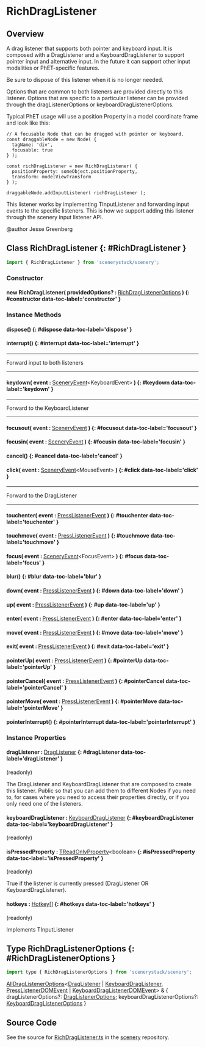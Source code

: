 # RichDragListener

## Overview

A drag listener that supports both pointer and keyboard input. It is composed with a DragListener and a
KeyboardDragListener to support pointer input and alternative input. In the future it can support other
input modalities or PhET-specific features.

Be sure to dispose of this listener when it is no longer needed.

Options that are common to both listeners are provided directly to this listener. Options that are specific to
a particular listener can be provided through the dragListenerOptions or keyboardDragListenerOptions.

Typical PhET usage will use a position Property in a model coordinate frame and look like this:

    // A focusable Node that can be dragged with pointer or keyboard.
    const draggableNode = new Node( {
      tagName: 'div',
      focusable: true
    } );

    const richDragListener = new RichDragListener( {
      positionProperty: someObject.positionProperty,
      transform: modelViewTransform
    } );

    draggableNode.addInputListener( richDragListener );

This listener works by implementing TInputListener and forwarding input events to the specific listeners. This is
how we support adding this listener through the scenery input listener API.

@author Jesse Greenberg

## Class RichDragListener {: #RichDragListener }


```js
import { RichDragListener } from 'scenerystack/scenery';
```
### Constructor

#### new RichDragListener( providedOptions? : <span style="font-weight: 400;">[RichDragListenerOptions](../scenery/RichDragListener.md#RichDragListenerOptions)</span> ) {: #constructor data-toc-label='constructor' }

### Instance Methods

#### dispose() {: #dispose data-toc-label='dispose' }

#### interrupt() {: #interrupt data-toc-label='interrupt' }

********************************************************************
Forward input to both listeners
********************************************************************

#### keydown( event : <span style="font-weight: 400;">[SceneryEvent](../scenery/SceneryEvent.md)&lt;KeyboardEvent&gt;</span> ) {: #keydown data-toc-label='keydown' }

********************************************************************
Forward to the KeyboardListener
********************************************************************

#### focusout( event : <span style="font-weight: 400;">[SceneryEvent](../scenery/SceneryEvent.md)</span> ) {: #focusout data-toc-label='focusout' }

#### focusin( event : <span style="font-weight: 400;">[SceneryEvent](../scenery/SceneryEvent.md)</span> ) {: #focusin data-toc-label='focusin' }

#### cancel() {: #cancel data-toc-label='cancel' }

#### click( event : <span style="font-weight: 400;">[SceneryEvent](../scenery/SceneryEvent.md)&lt;MouseEvent&gt;</span> ) {: #click data-toc-label='click' }

********************************************************************
Forward to the DragListener
********************************************************************

#### touchenter( event : <span style="font-weight: 400;">[PressListenerEvent](../scenery/PressListener.md#PressListenerEvent)</span> ) {: #touchenter data-toc-label='touchenter' }

#### touchmove( event : <span style="font-weight: 400;">[PressListenerEvent](../scenery/PressListener.md#PressListenerEvent)</span> ) {: #touchmove data-toc-label='touchmove' }

#### focus( event : <span style="font-weight: 400;">[SceneryEvent](../scenery/SceneryEvent.md)&lt;FocusEvent&gt;</span> ) {: #focus data-toc-label='focus' }

#### blur() {: #blur data-toc-label='blur' }

#### down( event : <span style="font-weight: 400;">[PressListenerEvent](../scenery/PressListener.md#PressListenerEvent)</span> ) {: #down data-toc-label='down' }

#### up( event : <span style="font-weight: 400;">[PressListenerEvent](../scenery/PressListener.md#PressListenerEvent)</span> ) {: #up data-toc-label='up' }

#### enter( event : <span style="font-weight: 400;">[PressListenerEvent](../scenery/PressListener.md#PressListenerEvent)</span> ) {: #enter data-toc-label='enter' }

#### move( event : <span style="font-weight: 400;">[PressListenerEvent](../scenery/PressListener.md#PressListenerEvent)</span> ) {: #move data-toc-label='move' }

#### exit( event : <span style="font-weight: 400;">[PressListenerEvent](../scenery/PressListener.md#PressListenerEvent)</span> ) {: #exit data-toc-label='exit' }

#### pointerUp( event : <span style="font-weight: 400;">[PressListenerEvent](../scenery/PressListener.md#PressListenerEvent)</span> ) {: #pointerUp data-toc-label='pointerUp' }

#### pointerCancel( event : <span style="font-weight: 400;">[PressListenerEvent](../scenery/PressListener.md#PressListenerEvent)</span> ) {: #pointerCancel data-toc-label='pointerCancel' }

#### pointerMove( event : <span style="font-weight: 400;">[PressListenerEvent](../scenery/PressListener.md#PressListenerEvent)</span> ) {: #pointerMove data-toc-label='pointerMove' }

#### pointerInterrupt() {: #pointerInterrupt data-toc-label='pointerInterrupt' }

### Instance Properties

#### dragListener : <span style="font-weight: 400;">[DragListener](../scenery/DragListener.md)</span> {: #dragListener data-toc-label='dragListener' }

(readonly)

The DragListener and KeyboardDragListener that are composed to create this listener. Public so that you can
add them to different Nodes if you need to, for cases where you need to access their properties directly,
or if you only need one of the listeners.

#### keyboardDragListener : <span style="font-weight: 400;">[KeyboardDragListener](../scenery/KeyboardDragListener.md)</span> {: #keyboardDragListener data-toc-label='keyboardDragListener' }

(readonly)

#### isPressedProperty : <span style="font-weight: 400;">[TReadOnlyProperty](../axon/TReadOnlyProperty.md)&lt;<span style="color: hsla(calc(var(--md-hue) + 180deg),80%,40%,1);">boolean</span>&gt;</span> {: #isPressedProperty data-toc-label='isPressedProperty' }

(readonly)

True if the listener is currently pressed (DragListener OR KeyboardDragListener).

#### hotkeys : <span style="font-weight: 400;">[Hotkey](../scenery/Hotkey.md)[]</span> {: #hotkeys data-toc-label='hotkeys' }

(readonly)

Implements TInputListener



## Type RichDragListenerOptions {: #RichDragListenerOptions }


```js
import type { RichDragListenerOptions } from 'scenerystack/scenery';
```


[AllDragListenerOptions](../scenery/AllDragListenerOptions.md)&lt;[DragListener](../scenery/DragListener.md) | [KeyboardDragListener](../scenery/KeyboardDragListener.md), [PressListenerDOMEvent](../scenery/PressListener.md#PressListenerDOMEvent) | [KeyboardDragListenerDOMEvent](../scenery/KeyboardDragListener.md#KeyboardDragListenerDOMEvent)&gt; &amp; { dragListenerOptions?: [DragListenerOptions](../scenery/DragListener.md#DragListenerOptions); keyboardDragListenerOptions?: [KeyboardDragListenerOptions](../scenery/KeyboardDragListener.md#KeyboardDragListenerOptions) }



## Source Code

See the source for [RichDragListener.ts](https://github.com/phetsims/scenery/blob/main/js/listeners/RichDragListener.ts) in the [scenery](https://github.com/phetsims/scenery) repository.
